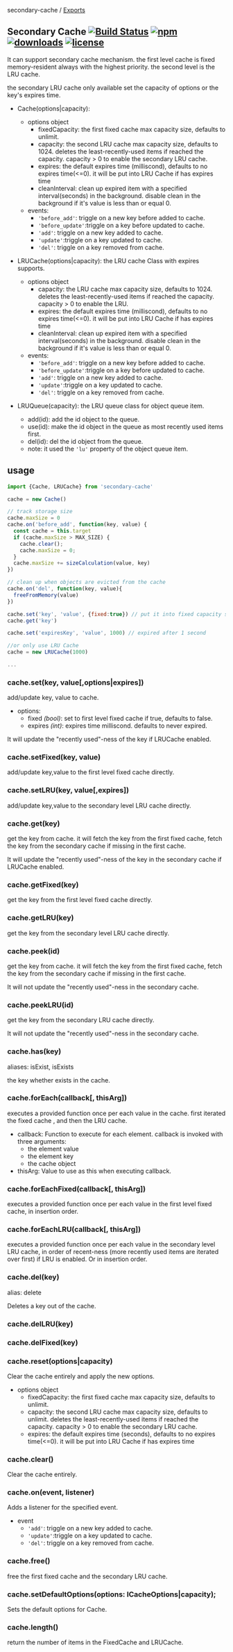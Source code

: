 secondary-cache / [Exports](modules.md)

## Secondary Cache [![Build Status](https://img.shields.io/travis/snowyu/secondary-cache.js/master.svg)](http://travis-ci.org/snowyu/secondary-cache.js) [![npm](https://img.shields.io/npm/v/secondary-cache.svg)](https://npmjs.org/package/secondary-cache) [![downloads](https://img.shields.io/npm/dm/secondary-cache.svg)](https://npmjs.org/package/secondary-cache) [![license](https://img.shields.io/npm/l/secondary-cache.svg)](https://npmjs.org/package/secondary-cache)

It can support secondary cache mechanism. the first level cache is fixed memory-resident always with the highest priority.
the second level is the LRU cache.

the secondary LRU cache only available set the capacity of options or the key's expires time.

* Cache(options|capacity):
  * options object
    * fixedCapacity: the first fixed cache max capacity size, defaults to unlimit.
    * capacity: the second LRU cache max capacity size, defaults to 1024.
      deletes the least-recently-used items if reached the capacity.
      capacity > 0 to enable the secondary LRU cache.
    * expires: the default expires time (milliscond), defaults to no expires time(<=0).
      it will be put into LRU Cache if has expires time
    * cleanInterval: clean up expired item with a specified interval(seconds) in the background.
      disable clean in the background if it's value is less than or equal 0.
  * events:
    * `'before_add'`: triggle on a new key before added to cache.
    * `'before_update'`:triggle on a key before updated to cache.
    * `'add'`: triggle on a new key added to cache.
    * `'update'`:triggle on a key updated to cache.
    * `'del'`: triggle on a key removed from cache.

* LRUCache(options|capacity): the LRU cache Class with expires supports.
  * options object
    * capacity: the LRU cache max capacity size, defaults to 1024.
      deletes the least-recently-used items if reached the capacity.
      capacity > 0 to enable the LRU.
    * expires: the default expires time (milliscond), defaults to no expires time(<=0).
      it will be put into LRU Cache if has expires time
    * cleanInterval: clean up expired item with a specified interval(seconds) in the background.
      disable clean in the background if it's value is less than or equal 0.
  * events:
    * `'before_add'`: triggle on a new key before added to cache.
    * `'before_update'`:triggle on a key before updated to cache.
    * `'add'`: triggle on a new key added to cache.
    * `'update'`:triggle on a key updated to cache.
    * `'del'`: triggle on a key removed from cache.

* LRUQueue(capacity): the LRU queue class for object queue item.
  * add(id): add the id object to the queue.
  * use(id): make the id object in the queue as most recently used items first.
  * del(id): del the id object from the queue.
  * note: it used the `'lu'` property of the object queue item.

## usage

```js
import {Cache, LRUCache} from 'secondary-cache'

cache = new Cache()

// track storage size
cache.maxSize = 0
cache.on('before_add', function(key, value) {
  const cache = this.target
  if (cache.maxSize > MAX_SIZE) {
    cache.clear();
    cache.maxSize = 0;
  }
  cache.maxSize += sizeCalculation(value, key)
})

// clean up when objects are evicted from the cache
cache.on('del', function(key, value){
  freeFromMemory(value)
})

cache.set('key', 'value', {fixed:true}) // put it into fixed capacity storage.
cache.get('key')

cache.set('expiresKey', 'value', 1000) // expired after 1 second

//or only use LRU Cache
cache = new LRUCache(1000)

...
```

### cache.set(key, value[,options|expires])

add/update key, value to cache.

* options:
  * fixed *(bool)*: set to first level fixed cache if true, defaults to false.
  * expires *(int)*: expires time milliscond. defaults to never expired.

It will update the "recently used"-ness of the key if LRUCache enabled.

### cache.setFixed(key, value)

add/update key,value to the first level fixed cache directly.

### cache.setLRU(key, value[,expires])

add/update key,value to the secondary level LRU cache directly.

### cache.get(key)

get the key from cache. it will fetch the key from the first fixed cache,
fetch the key from the secondary cache if missing in the first cache.

It will update the "recently used"-ness of the key in the secondary cache if LRUCache enabled.

### cache.getFixed(key)

get the key from the first level fixed cache directly.

### cache.getLRU(key)

get the key from the secondary level LRU cache directly.

### cache.peek(id)

get the key from cache. it will fetch the key from the first fixed cache,
fetch the key from the secondary cache if missing in the first cache.

It will not update the "recently used"-ness in the secondary cache.

### cache.peekLRU(id)

get the key from the secondary LRU cache directly.

It will not update the "recently used"-ness in the secondary cache.

### cache.has(key)

aliases: isExist, isExists

the key whether exists in the cache.

### cache.forEach(callback[, thisArg])

executes a provided function once per each value in the cache.
first iterated the fixed cache , and then the LRU cache.

* callback: Function to execute for each element. callback is invoked with three arguments:
  * the element value
  * the element key
  * the cache object
* thisArg: Value to use as this when executing callback.

### cache.forEachFixed(callback[, thisArg])

executes a provided function once per each value in the first level fixed cache, in insertion order.

### cache.forEachLRU(callback[, thisArg])

executes a provided function once per each value in the secondary level LRU cache,
in order of recent-ness (more recently used items are iterated over first) if LRU is enabled.
Or in insertion order.

### cache.del(key)

alias: delete

Deletes a key out of the cache.

### cache.delLRU(key)

### cache.delFixed(key)

### cache.reset(options|capacity)

Clear the cache entirely and apply the new options.

* options object
  * fixedCapacity: the first fixed cache max capacity size, defaults to unlimit.
  * capacity: the second LRU cache max capacity size, defaults to unlimit.
    deletes the least-recently-used items if reached the capacity.
    capacity > 0 to enable the secondary LRU cache.
  * expires: the default expires time (seconds), defaults to no expires time(<=0).
    it will be put into LRU Cache if has expires time

### cache.clear()

Clear the cache entirely.

### cache.on(event, listener)

Adds a listener for the specified event.

* event
  * `'add'`: triggle on a new key added to cache.
  * `'update'`:triggle on a key updated to cache.
  * `'del'`: triggle on a key removed from cache.

### cache.free()

free the first fixed cache and the secondary LRU cache.

### cache.setDefaultOptions(options: ICacheOptions|capacity);

Sets the default options for Cache.

### cache.length()

return the number of items in the FixedCache and LRUCache.
